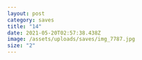 ```yaml
---
layout: post
category: saves
title: "14"
date: 2021-05-20T02:57:38.438Z
image: /assets/uploads/saves/img_7787.jpg
size: "2"
---
```

